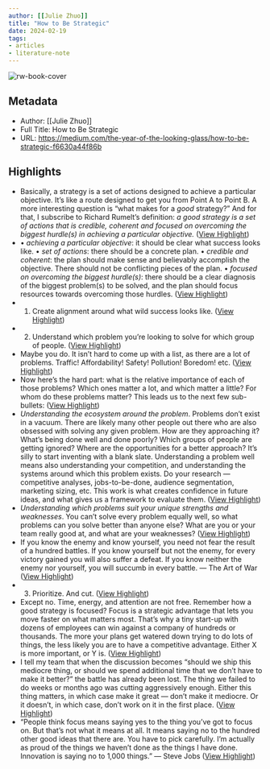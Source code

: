 ```yaml
---
author: [[Julie Zhuo]]
title: "How to Be Strategic"
date: 2024-02-19
tags: 
- articles
- literature-note
---
```

![rw-book-cover](https://miro.medium.com/max/1200/1*87h-TyL_geocNgIdsFvwOQ.jpeg)

## Metadata
- Author: [[Julie Zhuo]]
- Full Title: How to Be Strategic
- URL: https://medium.com/the-year-of-the-looking-glass/how-to-be-strategic-f6630a44f86b

## Highlights
- Basically, a strategy is a set of actions designed to achieve a particular objective. It’s like a route designed to get you from Point A to Point B. A more interesting question is “what makes for a *good* strategy?” And for that, I subscribe to Richard Rumelt’s definition: *a good strategy is a set of actions that is credible, coherent and focused on overcoming the biggest hurdle(s) in achieving a particular objective.* ([View Highlight](https://read.readwise.io/read/01hq0rpbfkqzx3srdy9vm4pnqp))
- • *achieving a particular objective*: it should be clear what success looks like.
  • *set of actions*: there should be a concrete plan.
  • *credible and coherent*: the plan should make sense and believably accomplish the objective. There should not be conflicting pieces of the plan.
  • *focused on overcoming the biggest hurdle(s)*: there should be a clear diagnosis of the biggest problem(s) to be solved, and the plan should focus resources towards overcoming those hurdles. ([View Highlight](https://read.readwise.io/read/01hq0rppgwzjg3mnp9qjv87shd))
- 1) Create alignment around what wild success looks like. ([View Highlight](https://read.readwise.io/read/01hq0rqrhhvb4fj6krspv9p1fq))
- 2) Understand which problem you’re looking to solve for which group of people. ([View Highlight](https://read.readwise.io/read/01hq0rr4ma6v18mah7tf3cqg2a))
- Maybe you do. It isn’t hard to come up with a list, as there are a lot of problems. Traffic! Affordability! Safety! Pollution! Boredom! etc. ([View Highlight](https://read.readwise.io/read/01hq0rrkpaw5vkw25vna5gt2pa))
- Now here’s the hard part: what is the relative importance of each of those problems? Which ones matter a lot, and which matter a little? For whom do these problems matter? This leads us to the next few sub-bullets: ([View Highlight](https://read.readwise.io/read/01hq0rrnrewqbz1bn88b4ex0yx))
- *Understanding the ecosystem around the problem*. Problems don’t exist in a vacuum. There are likely many other people out there who are also obsessed with solving any given problem. How are they approaching it? What’s being done well and done poorly? Which groups of people are getting ignored? Where are the opportunities for a better approach? It’s silly to start inventing with a blank slate. Understanding a problem well means also understanding your competition, and understanding the systems around which this problem exists. Do your research — competitive analyses, jobs-to-be-done, audience segmentation, marketing sizing, etc. This work is what creates confidence in future ideas, and what gives us a framework to evaluate them. ([View Highlight](https://read.readwise.io/read/01hq0rrrkkdnwgcvtr4j6aw9r1))
- *Understanding which problems suit your unique strengths and weaknesses*. You can’t solve every problem equally well, so what problems can you solve better than anyone else? What are you or your team really good at, and what are your weaknesses? ([View Highlight](https://read.readwise.io/read/01hq0rryjrqz98wjpqrbg884g3))
- If you know the enemy and know yourself, you need not fear the result of a hundred battles. If you know yourself but not the enemy, for every victory gained you will also suffer a defeat. If you know neither the enemy nor yourself, you will succumb in every battle. — The Art of War ([View Highlight](https://read.readwise.io/read/01hq0rs4wwnssgmrjf4bejfk11))
- 3) Prioritize. And cut. ([View Highlight](https://read.readwise.io/read/01hq0rsrsv8fqtp9tqwz0zssw9))
- Except no. Time, energy, and attention are not free. Remember how a good strategy is focused? Focus is a strategic advantage that lets you move faster on what matters most. That’s why a tiny start-up with dozens of employees can win against a company of hundreds or thousands. The more your plans get watered down trying to do lots of things, the less likely you are to have a competitive advantage. Either X is more important, or Y is. ([View Highlight](https://read.readwise.io/read/01hq0rsz60g3qz9c91j27q6hwh))
- I tell my team that when the discussion becomes “should we ship this mediocre thing, or should we spend additional time that we don’t have to make it better?” the battle has already been lost. The thing we failed to do weeks or months ago was cutting aggressively enough. Either this thing matters, in which case make it great — don’t make it mediocre. Or it doesn’t, in which case, don’t work on it in the first place. ([View Highlight](https://read.readwise.io/read/01hq0rtdxcg91xhej00w9h75g8))
- “People think focus means saying yes to the thing you’ve got to focus on. But that’s not what it means at all. It means saying no to the hundred other good ideas that there are. You have to pick carefully. I’m actually as proud of the things we haven’t done as the things I have done. Innovation is saying no to 1,000 things.” — Steve Jobs ([View Highlight](https://read.readwise.io/read/01hq0rtsyp2g9cww2dakaztghd))

